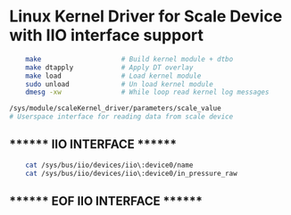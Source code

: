 # Linux Kernel Driver for Scale Device with IIO interface support
```bash
    make				    # Build kernel module + dtbo
    make dtapply		    # Apply DT overlay
    make load				# Load kernel module
    sudo unload			    # Un load kernel module
    dmesg -xw			    # While loop read kernel log messages
```

```bash
/sys/module/scaleKernel_driver/parameters/scale_value 
# Userspace interface for reading data from scale device
```

## ****** IIO INTERFACE ******
```bash
    cat /sys/bus/iio/devices/iio\:device0/name
    cat /sys/bus/iio/devices/iio\:device0/in_pressure_raw
```
## ****** EOF IIO INTERFACE ******
